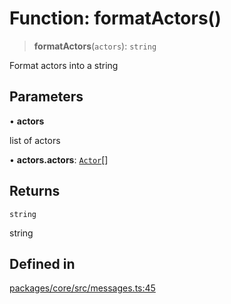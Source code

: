 # Function: formatActors()

> **formatActors**(`actors`): `string`

Format actors into a string

## Parameters

• **actors**

list of actors

• **actors.actors**: [`Actor`](../interfaces/Actor.md)[]

## Returns

`string`

string

## Defined in

[packages/core/src/messages.ts:45](https://github.com/ai16z/eliza/blob/7fcf54e7fb2ba027d110afcc319c0b01b3f181dc/packages/core/src/messages.ts#L45)
